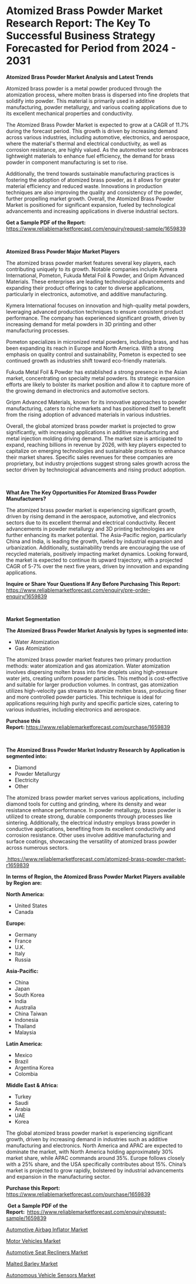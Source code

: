 <p><h1>Atomized Brass Powder Market Research Report: The Key To Successful Business Strategy Forecasted for Period from 2024 - 2031</h1></p><p><strong>Atomized Brass Powder Market Analysis and Latest Trends</strong></p>
<p><p>Atomized brass powder is a metal powder produced through the atomization process, where molten brass is dispersed into fine droplets that solidify into powder. This material is primarily used in additive manufacturing, powder metallurgy, and various coating applications due to its excellent mechanical properties and conductivity.</p><p>The Atomized Brass Powder Market is expected to grow at a CAGR of 11.7% during the forecast period. This growth is driven by increasing demand across various industries, including automotive, electronics, and aerospace, where the material's thermal and electrical conductivity, as well as corrosion resistance, are highly valued. As the automotive sector embraces lightweight materials to enhance fuel efficiency, the demand for brass powder in component manufacturing is set to rise.</p><p>Additionally, the trend towards sustainable manufacturing practices is fostering the adoption of atomized brass powder, as it allows for greater material efficiency and reduced waste. Innovations in production techniques are also improving the quality and consistency of the powder, further propelling market growth. Overall, the Atomized Brass Powder Market is positioned for significant expansion, fueled by technological advancements and increasing applications in diverse industrial sectors.</p></p>
<p><strong>Get a Sample PDF of the Report:&nbsp;</strong> <a href="https://www.reliablemarketforecast.com/enquiry/request-sample/1659839?utm_campaign=1743&utm_medium=2&utm_source=Github&utm_content=ia&utm_term=09122024&utm_id=atomized-brass-powder">https://www.reliablemarketforecast.com/enquiry/request-sample/1659839</a></p>
<p>&nbsp;</p>
<p><strong>Atomized Brass Powder Major Market Players</strong></p>
<p><p>The atomized brass powder market features several key players, each contributing uniquely to its growth. Notable companies include Kymera International, Pometon, Fukuda Metal Foil & Powder, and Gripm Advanced Materials. These enterprises are leading technological advancements and expanding their product offerings to cater to diverse applications, particularly in electronics, automotive, and additive manufacturing.</p><p>Kymera International focuses on innovation and high-quality metal powders, leveraging advanced production techniques to ensure consistent product performance. The company has experienced significant growth, driven by increasing demand for metal powders in 3D printing and other manufacturing processes. </p><p>Pometon specializes in micronized metal powders, including brass, and has been expanding its reach in Europe and North America. With a strong emphasis on quality control and sustainability, Pometon is expected to see continued growth as industries shift toward eco-friendly materials.</p><p>Fukuda Metal Foil & Powder has established a strong presence in the Asian market, concentrating on specialty metal powders. Its strategic expansion efforts are likely to bolster its market position and allow it to capture more of the growing demand in electronics and automotive sectors.</p><p>Gripm Advanced Materials, known for its innovative approaches to powder manufacturing, caters to niche markets and has positioned itself to benefit from the rising adoption of advanced materials in various industries.</p><p>Overall, the global atomized brass powder market is projected to grow significantly, with increasing applications in additive manufacturing and metal injection molding driving demand. The market size is anticipated to expand, reaching billions in revenue by 2026, with key players expected to capitalize on emerging technologies and sustainable practices to enhance their market shares. Specific sales revenues for these companies are proprietary, but industry projections suggest strong sales growth across the sector driven by technological advancements and rising product adoption.</p></p>
<p>&nbsp;</p>
<p><strong>What Are The Key Opportunities For Atomized Brass Powder Manufacturers?</strong></p>
<p><p>The atomized brass powder market is experiencing significant growth, driven by rising demand in the aerospace, automotive, and electronics sectors due to its excellent thermal and electrical conductivity. Recent advancements in powder metallurgy and 3D printing technologies are further enhancing its market potential. The Asia-Pacific region, particularly China and India, is leading the growth, fueled by industrial expansion and urbanization. Additionally, sustainability trends are encouraging the use of recycled materials, positively impacting market dynamics. Looking forward, the market is expected to continue its upward trajectory, with a projected CAGR of 5-7% over the next five years, driven by innovation and expanding applications.</p></p>
<p><strong>Inquire or Share Your Questions If Any Before Purchasing This Report:</strong> <a href="https://www.reliablemarketforecast.com/enquiry/pre-order-enquiry/1659839?utm_campaign=1743&utm_medium=2&utm_source=Github&utm_content=ia&utm_term=09122024&utm_id=atomized-brass-powder">https://www.reliablemarketforecast.com/enquiry/pre-order-enquiry/1659839</a></p>
<p>&nbsp;</p>
<p><strong>Market Segmentation</strong></p>
<p><strong>The Atomized Brass Powder Market Analysis by types is segmented into:</strong></p>
<p><ul><li>Water Atomization</li><li>Gas Atomization</li></ul></p>
<p><p>The atomized brass powder market features two primary production methods: water atomization and gas atomization. Water atomization involves dispersing molten brass into fine droplets using high-pressure water jets, creating uniform powder particles. This method is cost-effective and suitable for larger production volumes. In contrast, gas atomization utilizes high-velocity gas streams to atomize molten brass, producing finer and more controlled powder particles. This technique is ideal for applications requiring high purity and specific particle sizes, catering to various industries, including electronics and aerospace.</p></p>
<p><strong>Purchase this Report:&nbsp;</strong><a href="https://www.reliablemarketforecast.com/purchase/1659839?utm_campaign=1743&utm_medium=2&utm_source=Github&utm_content=ia&utm_term=09122024&utm_id=atomized-brass-powder">https://www.reliablemarketforecast.com/purchase/1659839</a></p>
<p>&nbsp;</p>
<p><strong>The Atomized Brass Powder Market Industry Research by Application is segmented into:</strong></p>
<p><ul><li>Diamond</li><li>Powder Metallurgy</li><li>Electricity</li><li>Other</li></ul></p>
<p><p>The atomized brass powder market serves various applications, including diamond tools for cutting and grinding, where its density and wear resistance enhance performance. In powder metallurgy, brass powder is utilized to create strong, durable components through processes like sintering. Additionally, the electrical industry employs brass powder in conductive applications, benefiting from its excellent conductivity and corrosion resistance. Other uses involve additive manufacturing and surface coatings, showcasing the versatility of atomized brass powder across numerous sectors.</p></p>
<p><a href="https://www.reliablemarketforecast.com/atomized-brass-powder-market-r1659839?utm_campaign=1743&utm_medium=2&utm_source=Github&utm_content=ia&utm_term=09122024&utm_id=atomized-brass-powder">&nbsp;https://www.reliablemarketforecast.com/atomized-brass-powder-market-r1659839</a></p>
<p><strong>In terms of Region, the Atomized Brass Powder Market Players available by Region are:</strong></p>
<p>
    <p> <strong> North America: </strong>
        <ul>
            <li>United States</li>
            <li>Canada</li>
        </ul>
        </p> 
    <p> <strong> Europe: </strong>
        <ul>
            <li>Germany</li>
            <li>France</li>
            <li>U.K.</li>
            <li>Italy</li>
            <li>Russia</li>
        </ul>
        </p> 
    <p> <strong> Asia-Pacific: </strong>
        <ul>
            <li>China</li>
            <li>Japan</li>
            <li>South Korea</li>
            <li>India</li>
            <li>Australia</li>
            <li>China Taiwan</li>
            <li>Indonesia</li>
            <li>Thailand</li>
            <li>Malaysia</li>
        </ul>
        </p> 
    <p> <strong> Latin America: </strong>
        <ul>
            <li>Mexico</li>
            <li>Brazil</li>
            <li>Argentina Korea</li>
            <li>Colombia</li>
        </ul>
        </p> 
    <p> <strong> Middle East & Africa: </strong>
        <ul>
            <li>Turkey</li>
            <li>Saudi</li>
            <li>Arabia</li>
            <li>UAE</li>
            <li>Korea</li>
        </ul>
    </p>
    </p>
<p><p>The global atomized brass powder market is experiencing significant growth, driven by increasing demand in industries such as additive manufacturing and electronics. North America and APAC are expected to dominate the market, with North America holding approximately 30% market share, while APAC commands around 35%. Europe follows closely with a 25% share, and the USA specifically contributes about 15%. China’s market is projected to grow rapidly, bolstered by industrial advancements and expansion in the manufacturing sector.</p></p>
<p><strong>Purchase this Report: </strong><a href="https://www.reliablemarketforecast.com/purchase/1659839?utm_campaign=1743&utm_medium=2&utm_source=Github&utm_content=ia&utm_term=09122024&utm_id=atomized-brass-powder">https://www.reliablemarketforecast.com/purchase/1659839</a></p>
<p>&nbsp;<strong>Get a Sample PDF of the Report:&nbsp;&nbsp;</strong><a href="https://www.reliablemarketforecast.com/enquiry/request-sample/1659839?utm_campaign=1743&utm_medium=2&utm_source=Github&utm_content=ia&utm_term=09122024&utm_id=atomized-brass-powder">https://www.reliablemarketforecast.com/enquiry/request-sample/1659839</a></p>
<p><strong></strong></p>
<p><p><a href="https://www.linkedin.com/pulse/automotive-airbag-inflator-market-size-share-analysis-2024-2031-zj2ff?utm_campaign=1743&utm_medium=2&utm_source=Github&utm_content=ia&utm_term=09122024&utm_id=atomized-brass-powder">Automotive Airbag Inflator Market</a></p><p><a href="https://www.linkedin.com/pulse/rising-trends-motor-vehicles-market-projected-growth-57-qm4nf?utm_campaign=1743&utm_medium=2&utm_source=Github&utm_content=ia&utm_term=09122024&utm_id=atomized-brass-powder">Motor Vehicles Market</a></p><p><a href="https://www.linkedin.com/pulse/forecasts-growth-opportunities-automotive-seat-recliners-xpoyf?utm_campaign=1743&utm_medium=2&utm_source=Github&utm_content=ia&utm_term=09122024&utm_id=atomized-brass-powder">Automotive Seat Recliners Market</a></p><p><a href="https://www.linkedin.com/pulse/comprehensive-malted-barley-market-report-regional-analysis-koyhe?utm_campaign=1743&utm_medium=2&utm_source=Github&utm_content=ia&utm_term=09122024&utm_id=atomized-brass-powder">Malted Barley Market</a></p><p><a href="https://www.linkedin.com/pulse/whats-driving-autonomous-vehicle-sensors-market-boom-key-qgnsf?utm_campaign=1743&utm_medium=2&utm_source=Github&utm_content=ia&utm_term=09122024&utm_id=atomized-brass-powder">Autonomous Vehicle Sensors Market</a></p></p>